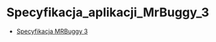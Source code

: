 # Specyfikacja_aplikacji_MrBuggy_3
* [Specyfikacja MRBuggy 3](https://drive.google.com/file/d/1aF91zt-Apc8-lPSk4N2DUtLkMeexjXyq/view?usp=sharing)
